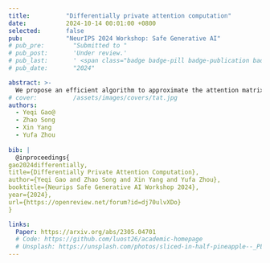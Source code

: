 ```yaml
---
title:          "Differentially private attention computation"
date:           2024-10-14 00:01:00 +0800
selected:       false
pub:            "NeurIPS 2024 Workshop: Safe Generative AI"
# pub_pre:        "Submitted to "
# pub_post:       'Under review.'
# pub_last:       ' <span class="badge badge-pill badge-publication badge-success">Spotlight</span>'
# pub_date:       "2024"

abstract: >-
  We propose an efficient algorithm to approximate the attention matrix in Transformer-based large language models with differential privacy guarantees, addressing security and privacy concerns by preventing leakage of sensitive information during inference—building on advancements in fast attention computation and differentially private matrix publishing.
# cover:          /assets/images/covers/tat.jpg
authors:
  - Yeqi Gao@
  - Zhao Song
  - Xin Yang
  - Yufa Zhou
  
bib: |
  @inproceedings{
gao2024differentially,
title={Differentially Private Attention Computation},
author={Yeqi Gao and Zhao Song and Xin Yang and Yufa Zhou},
booktitle={Neurips Safe Generative AI Workshop 2024},
year={2024},
url={https://openreview.net/forum?id=dj70ulvXDo}
}

links:
  Paper: https://arxiv.org/abs/2305.04701
  # Code: https://github.com/luost26/academic-homepage
  # Unsplash: https://unsplash.com/photos/sliced-in-half-pineapple--_PLJZmHZzk
---
```


